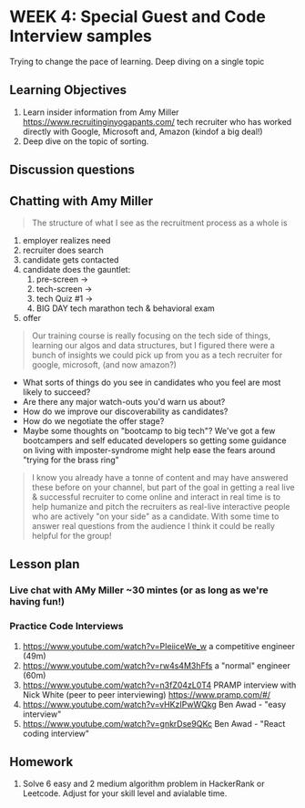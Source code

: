# WEEK 4: Special Guest and Code Interview samples

Trying to change the pace of learning. Deep diving on a single topic

## Learning Objectives

1. Learn insider information from Amy Miller <https://www.recruitinginyogapants.com/> tech recruiter who has worked directly with Google, Microsoft and, Amazon (kindof a big deal!)
2. Deep dive on the topic of sorting.

## Discussion questions

## Chatting with Amy Miller

> The structure of what I see as the recruitment process as a whole is

1. employer realizes need
1. recruiter does search
1. candidate gets contacted
1. candidate does the gauntlet:
    1. pre-screen ->
    1. tech-screen ->
    1. tech Quiz #1 ->
    1. BIG DAY tech marathon tech & behavioral exam
1. offer

> Our training course is really focusing on the tech side of things, learning our algos and data structures, but I figured there were a bunch of insights we could pick up from you as a tech recruiter for google, microsoft, (and now amazon?)

* What sorts of things do you see in candidates who you feel are most likely to succeed?
* Are there any major watch-outs you'd warn us about?
* How do we improve our discoverability as candidates?
* How do we negotiate the offer stage?
* Maybe some thoughts on "bootcamp to big tech"? We've got a few bootcampers and self educated developers so getting some guidance on living with imposter-syndrome might help ease the fears around "trying for the brass ring"

> I know you already have a tonne of content and may have answered these before on your channel, but part of the goal in getting a real live & successful recruiter to come online and interact in real time is to help humanize and pitch the recruiters as real-live interactive people who are actively "on your side" as a candidate.
> With some time to answer real questions from the audience I think it could be really helpful for the group!

## Lesson plan

### Live chat with AMy Miller ~30 mintes (or as long as we're having fun!)

### Practice Code Interviews

1. <https://www.youtube.com/watch?v=PIeiiceWe_w> a competitive engineer (49m)
1. <https://www.youtube.com/watch?v=rw4s4M3hFfs> a "normal" engineer (60m)
1. <https://www.youtube.com/watch?v=n3fZ04zL0T4> PRAMP interview with Nick White (peer to peer interviewing) <https://www.pramp.com/#/>
1. <https://www.youtube.com/watch?v=vHKzIPwWQkg> Ben Awad - "easy interview"
1. <https://www.youtube.com/watch?v=gnkrDse9QKc> Ben Awad - "React coding interview"

## Homework

1. Solve 6 easy and 2 medium algorithm problem in HackerRank or Leetcode. Adjust for your skill level and avialable time.
